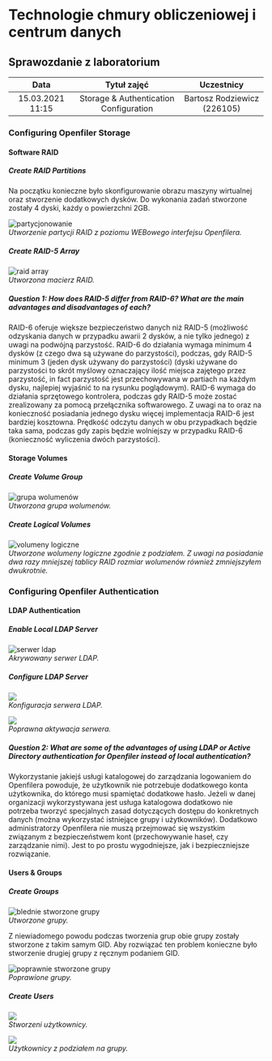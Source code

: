 # Technologie chmury obliczeniowej i centrum danych

## Sprawozdanie z laboratorium

Data | Tytuł zajęć | Uczestnicy
:-: | :-: | :-:
15.03.2021 11:15 | Storage & Authentication Configuration | Bartosz Rodziewicz (226105)

### Configuring Openfiler Storage
#### Software RAID
##### Create RAID Partitions
Na początku konieczne było skonfigurowanie obrazu maszyny wirtualnej oraz stworzenie dodatkowych dysków. Do wykonania zadań stworzone zostały 4 dyski, każdy o powierzchni 2GB.

![partycjonowanie](screenshots/01.png)  
_Utworzenie partycji RAID z poziomu WEBowego interfejsu Openfilera._

##### Create RAID-5 Array

![raid array](screenshots/02.png)  
_Utworzona macierz RAID._

##### Question 1: How does RAID-5 differ from RAID-6? What are the main advantages and disadvantages of each?
RAID-6 oferuje większe bezpieczeństwo danych niż RAID-5 (możliwość odzyskania danych w przypadku awarii 2 dysków, a nie tylko jednego) z uwagi na podwójną parzystość. RAID-6 do działania wymaga minimum 4 dysków (z czego dwa są używane do parzystości), podczas, gdy RAID-5 minimum 3 (jeden dysk używany do parzystości) (dyski używane do parzystości to skrót myślowy oznaczający ilość miejsca zajętego przez parzystość, in fact parzystość jest przechowywana w partiach na każdym dysku, najlepiej wyjaśnić to na rysunku poglądowym). RAID-6 wymaga do działania sprzętowego kontrolera, podczas gdy RAID-5 może zostać zrealizowany za pomocą przełącznika softwarowego. Z uwagi na to oraz na konieczność posiadania jednego dysku więcej implementacja RAID-6 jest bardziej kosztowna. Prędkość odczytu danych w obu przypadkach będzie taka sama, podczas gdy zapis będzie wolniejszy w przypadku RAID-6 (konieczność wyliczenia dwóch parzystości).

#### Storage Volumes
##### Create Volume Group

![grupa wolumenów](screenshots/03.png)  
_Utworzona grupa wolumenów._

##### Create Logical Volumes

![volumeny logiczne](screenshots/04.png)  
_Utworzone wolumeny logiczne zgodnie z podziałem. Z uwagi na posiadanie dwa razy mniejszej tablicy RAID rozmiar wolumenów również zmniejszyłem dwukrotnie._

### Configuring Openfiler Authentication
#### LDAP Authentication
##### Enable Local LDAP Server

![serwer ldap](screenshots/05.png)  
_Akrywowany serwer LDAP._

##### Configure LDAP Server

![](screenshots/06.png)  
_Konfiguracja serwera LDAP._

![](screenshots/07.png)  
_Poprawna aktywacja serwera._

##### Question 2: What are some of the advantages of using LDAP or Active Directory authentication for Openfiler instead of local authentication?
Wykorzystanie jakiejś usługi katalogowej do zarządzania logowaniem do Openfilera powoduje, że użytkownik nie potrzebuje dodatkowego konta użytkownika, do którego musi spamiętać dodatkowe hasło. Jeżeli w danej organizacji wykorzystywana jest usługa katalogowa dodatkowo nie potrzeba tworzyć specjalnych zasad dotyczących dostępu do konkretnych danych (można wykorzystać istniejące grupy i użytkowników). Dodatkowo administratorzy Openfilera nie muszą przejmować się wszystkim związanym z bezpieczeństwem kont (przechowywanie haseł, czy zarządzanie nimi). Jest to po prostu wygodniejsze, jak i bezpieczniejsze rozwiązanie.

#### Users & Groups
##### Create Groups

![blednie stworzone grupy](screenshots/08.png)  
_Utworzone grupy._

Z niewiadomego powodu podczas tworzenia grup obie grupy zostały stworzone z takim samym GID. Aby rozwiązać ten problem konieczne było stworzenie drugiej grupy z ręcznym podaniem GID.

![poprawnie stworzone grupy](screenshots/09.png)  
_Poprawione grupy._

##### Create Users

![](screenshots/10.png)  
_Stworzeni użytkownicy._

![](screenshots/11.png)  
_Użytkownicy z podziałem na grupy._
